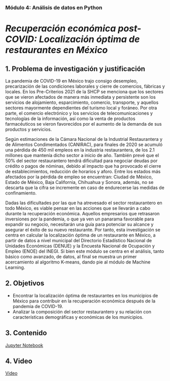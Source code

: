 ### Módulo 4: Análisis de datos en Python 
# *Recuperación económica post-COVID: Localización óptima de restaurantes en México*

## 1. Problema de investigación y justificación

La pandemia de COVID-19 en México trajo consigo desempleo, precarización de las condiciones laborales y cierre de comercios, fábricas y locales. En los Pre-Criterios 2021 de la SHCP se menciona que los sectores que se vieron afectados de manera más inmediata y persistente son los servicios de alojamiento, esparcimiento, comercio, transporte, y aquellos sectores mayormente dependientes del turismo local y foráneo. Por otra parte, el comercio electrónico y los servicios de telecomunicaciones y tecnologías de la información, así como la venta de productos farmacéuticos se vieron favorecidos por el aumento de la demanda de sus productos y servicios.


Según estimaciones de la Cámara Nacional de la Industrial Restaurantera y de Alimentos Condimentados (CANIRAC), para finales de 2020 se acumuló una pérdida de 450 mil empleos en la industria restaurantera, de los 2.1 millones que mantenía dicho sector a inicio de año. También prevé que el 50% del sector restaurantero tendrá dificultad para negociar deudas por crédito o pagos de nóminas, debido al impacto que ha provocado el cierre de establecimientos, reducción de horarios y aforo. Entre los estados más afectados por la pérdida de empleo se encuentran: Ciudad de México, Estado de México, Baja California, Chihuahua y Sonora, además, no se descarta que la cifra se incremente en caso de endurecerse las medidas de confinamiento.


Dadas las dificultades por las que ha atrevesado el sector restaurantero en todo México, es viable pensar en las acciones que se llevarán a cabo durante la recuperación económica. Aquellos empresarios que retrasaron inversiones por la pandemia, o que ya ven un panarama favorable para expandir su negocio, necesitarán una guía para potenciar su alcance y asegurar el éxito de su nuevo restaurante. Por tanto, esta investigación se centra en calcular la localización óptima de un restaurante en México, a partir de datos a nivel municipal del Directorio Estadístico Nacional de Unidades Económicas (DENUE) y la Encuesta Nacional de Ocupación y Empleo (ENOE) del INEGI. Si bien este módulo se centra en el análisis, tanto básico como avanzado, de datos, al final se muestra un primer acercamiento al algoritmo K-means, dando pie al módulo de Machine Learning.



## 2. Objetivos
- Encontrar la localización óptima de restaurantes en los municipios de México para contribuir en la recuperación económica después de la pandemia de COVID-19.
- Analizar la composición del sector restaurantero y su relación con características demográficas y económicas de los municipios.


## 3. Contenido
[Jupyter Notebook](restaurantes_cdmx.ipynb/)


## 4. Video
[Video]()

